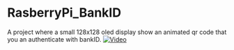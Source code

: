 # RasberryPi_BankID
A project where a small 128x128 oled display show an animated qr code that you an authenticate with bankID. 
[![Video](https://www.google.com/imgres?imgurl=https%3A%2F%2Fwww.senioren.se%2Fwp-content%2Fuploads%2F2018%2F10%2Fmobiltbankidwebb_fbimg.jpg&imgrefurl=https%3A%2F%2Fwww.senioren.se%2Fekonomi-pension%2Fsa-skaffar-du-mobilt-bankid%2F&tbnid=Yymid_YUZtZQnM&vet=12ahUKEwjvlPbUv7X3AhXGAXcKHdWgDVIQMygAegUIARC3AQ..i&docid=bNTcozGoQn3CoM&w=500&h=432&q=bankid%20jpg&ved=2ahUKEwjvlPbUv7X3AhXGAXcKHdWgDVIQMygAegUIARC3AQ)](https://www.youtube.com/shorts/O07Vonvwu5k"hmm")
